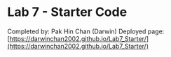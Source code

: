 # Lab 7 - Starter Code

Completed by: Pak Hin Chan (Darwin)
Deployed page: [https://darwinchan2002.github.io/Lab7_Starter/](https://darwinchan2002.github.io/Lab7_Starter/)